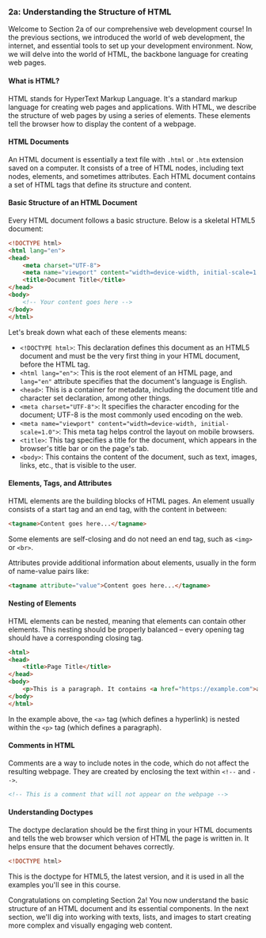 ### 2a: Understanding the Structure of HTML

Welcome to Section 2a of our comprehensive web development course! In the previous sections, we introduced the world of web development, the internet, and essential tools to set up your development environment. Now, we will delve into the world of HTML, the backbone language for creating web pages.

#### What is HTML?

HTML stands for HyperText Markup Language. It's a standard markup language for creating web pages and applications. With HTML, we describe the structure of web pages by using a series of elements. These elements tell the browser how to display the content of a webpage.

#### HTML Documents

An HTML document is essentially a text file with `.html` or `.htm` extension saved on a computer. It consists of a tree of HTML nodes, including text nodes, elements, and sometimes attributes. Each HTML document contains a set of HTML tags that define its structure and content.

#### Basic Structure of an HTML Document

Every HTML document follows a basic structure. Below is a skeletal HTML5 document:

```html
<!DOCTYPE html>
<html lang="en">
<head>
    <meta charset="UTF-8">
    <meta name="viewport" content="width=device-width, initial-scale=1.0">
    <title>Document Title</title>
</head>
<body>
    <!-- Your content goes here -->
</body>
</html>
```

Let's break down what each of these elements means:

- `<!DOCTYPE html>`: This declaration defines this document as an HTML5 document and must be the very first thing in your HTML document, before the HTML tag.
- `<html lang="en">`: This is the root element of an HTML page, and `lang="en"` attribute specifies that the document's language is English.
- `<head>`: This is a container for metadata, including the document title and character set declaration, among other things.
- `<meta charset="UTF-8">`: It specifies the character encoding for the document; UTF-8 is the most commonly used encoding on the web.
- `<meta name="viewport" content="width=device-width, initial-scale=1.0">`: This meta tag helps control the layout on mobile browsers.
- `<title>`: This tag specifies a title for the document, which appears in the browser's title bar or on the page's tab.
- `<body>`: This contains the content of the document, such as text, images, links, etc., that is visible to the user.

#### Elements, Tags, and Attributes

HTML elements are the building blocks of HTML pages. An element usually consists of a start tag and an end tag, with the content in between:

```html
<tagname>Content goes here...</tagname>
```

Some elements are self-closing and do not need an end tag, such as `<img>` or `<br>`.

Attributes provide additional information about elements, usually in the form of name-value pairs like:

```html
<tagname attribute="value">Content goes here...</tagname>
```

#### Nesting of Elements

HTML elements can be nested, meaning that elements can contain other elements. This nesting should be properly balanced – every opening tag should have a corresponding closing tag.

```html
<html>
<head>
    <title>Page Title</title>
</head>
<body>
    <p>This is a paragraph. It contains <a href="https://example.com">a link</a> to an external website.</p>
</body>
</html>
```

In the example above, the `<a>` tag (which defines a hyperlink) is nested within the `<p>` tag (which defines a paragraph).

#### Comments in HTML

Comments are a way to include notes in the code, which do not affect the resulting webpage. They are created by enclosing the text within `<!--` and `-->`.

```html
<!-- This is a comment that will not appear on the webpage -->
```

#### Understanding Doctypes

The doctype declaration should be the first thing in your HTML documents and tells the web browser which version of HTML the page is written in. It helps ensure that the document behaves correctly.

```html
<!DOCTYPE html>
```

This is the doctype for HTML5, the latest version, and it is used in all the examples you'll see in this course.

Congratulations on completing Section 2a! You now understand the basic structure of an HTML document and its essential components. In the next section, we'll dig into working with texts, lists, and images to start creating more complex and visually engaging web content.